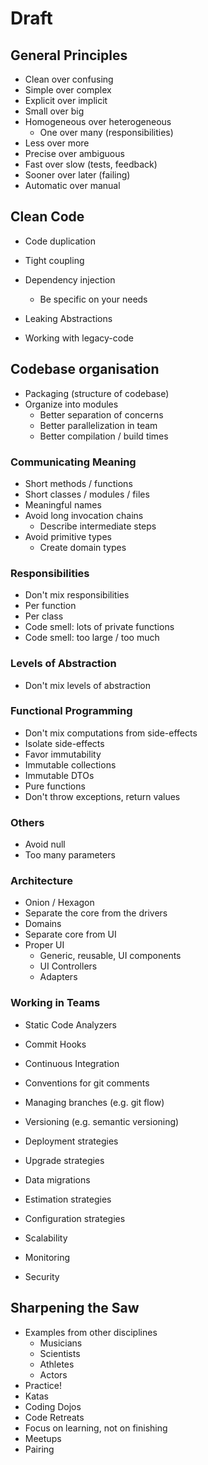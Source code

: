 # Draft

## General Principles

* Clean over confusing
* Simple over complex
* Explicit over implicit
* Small over big
* Homogeneous over heterogeneous
  * One over many (responsibilities)
* Less over more
* Precise over ambiguous
* Fast over slow (tests, feedback)
* Sooner over later (failing)
* Automatic over manual

## Clean Code

* Code duplication
* Tight coupling
* Dependency injection
  * Be specific on your needs
* Leaking Abstractions

* Working with legacy-code

## Codebase organisation

* Packaging (structure of codebase)
* Organize into modules
  * Better separation of concerns
  * Better parallelization in team
  * Better compilation / build times

### Communicating Meaning

* Short methods / functions
* Short classes / modules / files
* Meaningful names
* Avoid long invocation chains
  * Describe intermediate steps
* Avoid primitive types
  * Create domain types 

### Responsibilities

* Don't mix responsibilities
 * Per function
 * Per class
* Code smell: lots of private functions
* Code smell: too large / too much

### Levels of Abstraction

* Don't mix levels of abstraction
 
### Functional Programming

* Don't mix computations from side-effects
 * Isolate side-effects
* Favor immutability
 * Immutable collections
 * Immutable DTOs
 * Pure functions
 * Don't throw exceptions, return values

### Others

* Avoid null
* Too many parameters

### Architecture

* Onion / Hexagon
* Separate the core from the drivers
* Domains
* Separate core from UI
* Proper UI
  * Generic, reusable, UI components
  * UI Controllers
  * Adapters

### Working in Teams

* Static Code Analyzers
* Commit Hooks
* Continuous Integration
* Conventions for git comments
* Managing branches (e.g. git flow)

* Versioning (e.g. semantic versioning)
* Deployment strategies
* Upgrade strategies

* Data migrations

* Estimation strategies

* Configuration strategies

* Scalability
* Monitoring
* Security

## Sharpening the Saw

* Examples from other disciplines
  * Musicians
  * Scientists
  * Athletes
  * Actors
* Practice!
* Katas
* Coding Dojos
* Code Retreats
* Focus on learning, not on finishing
* Meetups
* Pairing


